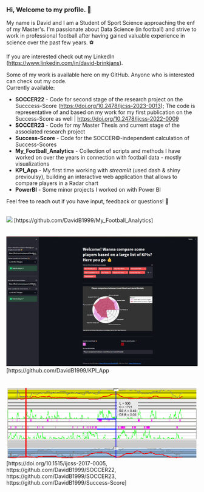 ### Hi, Welcome to my profile. 👋

My name is David and I am a Student of Sport Science approaching the enf of my Master's.
I'm passionate about Data Science (in football) and strive to work in professional football after having gained valuable experience in science over the past few years. :soccer: <br>

If you are interested check out my LinkedIn (https://www.linkedin.com/in/david-brinkjans).  <br>

Some of my work is available here on my GitHub. Anyone who is interested can check out my code. <br>
Currently available:

+ **SOCCER22** - Code for second stage of the research project on the Succcess-Score (https://doi.org/10.2478/ijcss-2023-0013); The code is representative of and based on my work for my first publication on the Success-Score as well | https://doi.org/10.2478/ijcss-2022-0009
+ **SOCCER23** - Code for my Master Thesis and current stage of the associated research project 
+ **Success-Score** - Code for the SOCCER©-independent calculation of Success-Scores
+ **My_Football_Analytics** - Collection of scripts and methods I have worked on over the years in connection with football data -  mostly visualizations
+ **KPI_App** - My first time working with *streamlit* (used dash & shiny previoulsy), building an interactive web application that allows to compare players in a Radar chart
+ **PowerBI** - Some minor projects I worked on with Power BI

Feel free to reach out if you have input, feedback or questions! 👋

<br>

<img src="https://github.com/DavidB1999/My_Football_Analytics/blob/main/Position_data/PitchControl/Animation_Fernandez_adap_0_250.gif" width="600" />
[https://github.com/DavidB1999/My_Football_Analytics] <br>
<br>
<br>
<img src="https://github.com/DavidB1999/KPI_App/blob/main/WebApp.jpg" width="600" />
[https://github.com/DavidB1999/KPI_App <br] <br>
<br>
<br>
<br>
<img src="https://github.com/DavidB1999/SOCCER23/blob/main/Success-Scores.png" width="600" />
[https://doi.org/10.1515/ijcss-2017-0005, https://github.com/DavidB1999/SOCCER22, https://github.com/DavidB1999/SOCCER23, https://github.com/DavidB1999/Success-Score]


<!--or check out my first paper ever:

![alt text](https://github.com/DavidB1999/DavidB1999/blob/main/images/Paper.JPG)
-->


<!--
**DavidB1999/DavidB1999** is a ✨ _special_ ✨ repository because its `README.md` (this file) appears on your GitHub profile.

Here are some ideas to get you started:

- 🔭 I’m currently working on ...
- 🌱 I’m currently learning ...
- 👯 I’m looking to collaborate on ...
- 🤔 I’m looking for help with ...
- 💬 Ask me about ...
- 📫 How to reach me: ...
- 😄 Pronouns: ...
- ⚡ Fun fact: ...
-->
